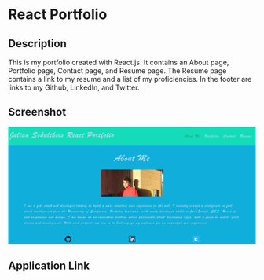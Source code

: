 # React Portfolio

## Description
This is my portfolio created with React.js. It contains an About page, Portfolio page, Contact page, and Resume page. The Resume page contains a link to my resume and a list of my proficiencies. In the footer are links to my Github, LinkedIn, and Twitter.

## Screenshot
![webpage screenshot](./src/assets/images/webpage-screenshot.png)

## Application Link
